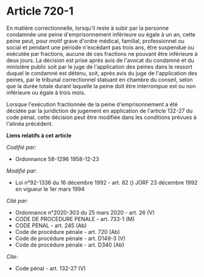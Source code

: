 # Article 720-1

En matière correctionnelle, lorsqu'il reste à subir par la personne condamnée une peine d'emprisonnement inférieure ou égale
à un an, cette peine peut, pour motif grave d'ordre médical, familial, professionnel ou social et pendant une période
n'excédant pas trois ans, être suspendue ou exécutée par fractions, aucune de ces fractions ne pouvant être inférieure à deux
jours. La décision est prise après avis de l'avocat du condamné et du ministère public soit par le juge de l'application des
peines dans le ressort duquel le condamné est détenu, soit, après avis du juge de l'application des peines, par le tribunal
correctionnel statuant en chambre du conseil, selon que la durée totale durant laquelle la peine doit être interrompue est ou
non inférieure ou égale à trois mois.

Lorsque l'exécution fractionnée de la peine d'emprisonnement a été décidée par la juridiction de jugement en application de
l'article 132-27 du code pénal, cette décision peut être modifiée dans les conditions prévues à l'alinéa précédent.

**Liens relatifs à cet article**

_Codifié par_:

  - Ordonnance 58-1296 1958-12-23

_Modifié par_:

  - Loi n°92-1336 du 16 décembre 1992 - art. 82 () JORF 23 décembre 1992 en vigueur le 1er mars 1994

_Cité par_:

  - Ordonnance n°2020-303 du 25 mars 2020 - art. 26 (V)
  - CODE DE PROCEDURE PENALE - art. 733-1 (M)
  - CODE PENAL - art. 245 (Ab)
  - Code de procédure pénale - art. 720 (Ab)
  - Code de procédure pénale - art. D149-3 (V)
  - Code de procédure pénale - art. D340 (Ab)

_Cite_:

  - Code pénal - art. 132-27 (V)
